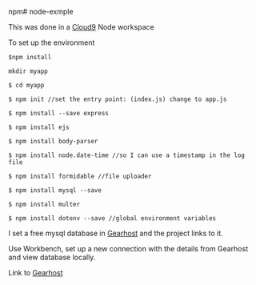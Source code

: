 npm# node-exmple

This was done in a [Cloud9](https://c9.io/login) Node workspace

To set up the environment
    
    $npm install
    
    mkdir myapp
	
	$ cd myapp
	
	$ npm init //set the entry point: (index.js) change to app.js

	$ npm install --save express
	
	$ npm install ejs
	
	$ npm install body-parser
	
	$ npm install node.date-time //so I can use a timestamp in the log file
	
	$ npm install formidable //file uploader
	
	$ npm install mysql --save
	
	$ npm install multer
	
	$ npm install dotenv --save //global environment variables
    
    
I set a free mysql database in [Gearhost](http://gearhost.com) and the project links to it.

Use Workbench, set up a new connection with the details from Gearhost and view database locally.
	
	
    
Link to [Gearhost](http://gearhost.com) 

